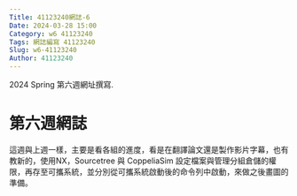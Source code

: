 ```yaml
---
Title: 41123240網誌-6
Date: 2024-03-28 15:00
Category: w6 41123240
Tags: 網誌編寫 41123240
Slug: w6-41123240
Author: 41123240
---
```


2024 Spring 第六週網址撰寫.

<!-- PELICAN_END_SUMMARY -->

# 第六週網誌
這週與上週一樣，主要是看各組的進度，看是在翻譯論文還是製作影片字幕，也有教新的，使用NX，Sourcetree 與 CoppeliaSim 設定檔案與管理分組倉儲的權限，再存至可攜系統，並分別從可攜系統啟動後的命令列中啟動，來做之後畫圖的準備。